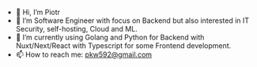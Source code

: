 - 👋 Hi, I’m Piotr
- 👀 I’m Software Engineer with focus on Backend but also interested in IT Security, self-hosting, Cloud and ML.
- 🌱 I’m currently using Golang and Python for Backend with Nuxt/Next/React with Typescript for some Frontend development.
- 📫 How to reach me: pkw592@gmail.com

